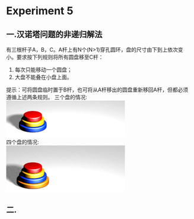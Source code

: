 # Experiment 5
## 一.汉诺塔问题的非递归解法
有三根杆子A，B，C。A杆上有N个(N>1)穿孔圆环，盘的尺寸由下到上依次变小。要求按下列规则将所有圆盘移至C杆：

1. 每次只能移动一个圆盘；
2. 大盘不能叠在小盘上面。

提示：可将圆盘临时置于B杆，也可将从A杆移出的圆盘重新移回A杆，但都必须遵循上述两条规则。
三个盘的情况:</br>
![](./702782-20161114211933513-1127552732.gif)   
四个盘的情况:</br>
![](./702782-20161114212352576-1869972276.gif)

## 二.